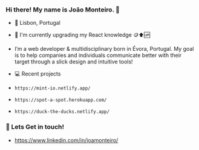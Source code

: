 ### Hi there! My name is João Monteiro. 👋


- 📍 Lisbon, Portugal
- 🌱 I'm currently upgrading my React knowledge 🪙⬆️🆙
- I’m a web developer & multidisciplinary born in Évora, Portugal.
My goal is to help companies and individuals communicate better with their target through a slick design and intuitive tools!

- 💻 Recent projects
-     https://mint-io.netlify.app/
-     https://spot-a-spot.herokuapp.com/
-     https://duck-the-ducks.netlify.app/


### 💬 Lets Get in touch!
-  https://www.linkedin.com/in/joamonteiro/

<!--
**joamonteiro/joamonteiro** is a ✨ _special_ ✨ repository because its `README.md` (this file) appears on your GitHub profile.

Here are some ideas to get you started:

- 
-->
